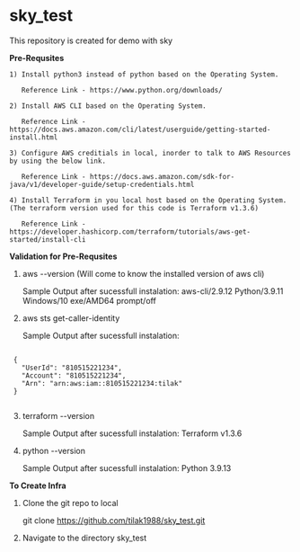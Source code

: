 # sky_test

This repository is created for demo with sky

**Pre-Requsites**
```
1) Install python3 instead of python based on the Operating System.

   Reference Link - https://www.python.org/downloads/
 
2) Install AWS CLI based on the Operating System.

   Reference Link - https://docs.aws.amazon.com/cli/latest/userguide/getting-started-install.html

3) Configure AWS creditials in local, inorder to talk to AWS Resources by using the below link.

   Reference Link - https://docs.aws.amazon.com/sdk-for-java/v1/developer-guide/setup-credentials.html
   
4) Install Terraform in you local host based on the Operating System. (The terraform version used for this code is Terraform v1.3.6)

   Reference Link - https://developer.hashicorp.com/terraform/tutorials/aws-get-started/install-cli
   ```

**Validation for Pre-Requsites** 

1) aws --version (Will come to know the installed version of aws cli) 

   Sample Output after sucessfull instalation: aws-cli/2.9.12 Python/3.9.11 Windows/10 exe/AMD64 prompt/off
   
2) aws sts get-caller-identity
 
   Sample Output after sucessfull instalation: 
  <pre><code> 
 {
   "UserId": "810515221234",
   "Account": "810515221234",
   "Arn": "arn:aws:iam::810515221234:tilak"
 } 
 </code></pre>
 3) terraform --version    
    
     Sample Output after sucessfull instalation: Terraform v1.3.6
     
 4) python --version
  
     Sample Output after sucessfull instalation: Python 3.9.13
   
**To Create Infra**

1) Clone the git repo to local

   git clone https://github.com/tilak1988/sky_test.git
   
2) Navigate to the directory sky_test



